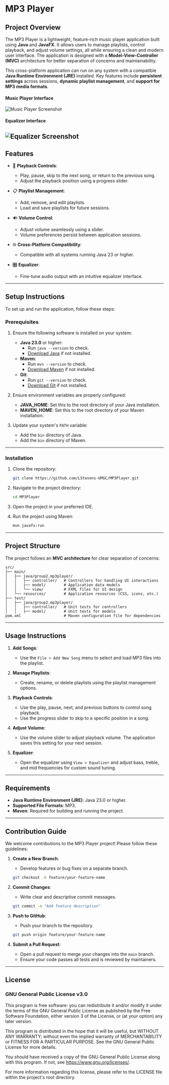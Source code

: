 # MP3 Player

## **Project Overview**
The MP3 Player is a lightweight, feature-rich music player application built using **Java** and **JavaFX**. It allows users to manage playlists, control playback, and adjust volume settings, all while ensuring a clean and modern user interface. The application is designed with a **Model-View-Controller (MVC)** architecture for better separation of concerns and maintainability.

This cross-platform application can run on any system with a compatible **Java Runtime Environment (JRE)** installed. Key features include **persistent settings** across sessions, **dynamic playlist management**, and **support for MP3 media formats**.

#### Music Player Interface
![Music Player Screenshot](/src/main/resources/assets/images/MP3_Player.png)

#### Equalizer Interface
![Equalizer Screenshot](/src/main/resources/assets/images/Equalizer.png)
---

## **Features**
- 🎵 **Playback Controls**:
    - Play, pause, skip to the next song, or return to the previous song.
    - Adjust the playback position using a progress slider.

- 📋 **Playlist Management**:
    - Add, remove, and edit playlists.
    - Load and save playlists for future sessions.

- 🔊 **Volume Control**:
    - Adjust volume seamlessly using a slider.
    - Volume preferences persist between application sessions.

- 🌐 **Cross-Platform Compatibility**:
    - Compatible with all systems running Java 23 or higher.

- 🎛️ **Equalizer**:
    - Fine-tune audio output with an intuitive equalizer interface.

---

## **Setup Instructions**
To set up and run the application, follow these steps:

### **Prerequisites**
1. Ensure the following software is installed on your system:
    - **Java 23.0** or higher:
        - Run `java --version` to check.
        - [Download Java](https://www.oracle.com/java/technologies/javase-downloads.html) if not installed.
    - **Maven**:
        - Run `mvn --version` to check.
        - [Download Maven](https://maven.apache.org/download.cgi) if not installed.
    - **Git**:
        - Run `git --version` to check.
        - [Download Git](https://git-scm.com/downloads) if not installed.

2. Ensure environment variables are properly configured:
    - **JAVA_HOME**: Set this to the root directory of your Java installation.
    - **MAVEN_HOME**: Set this to the root directory of your Maven installation.

3. Update your system's `PATH` variable:
    - Add the `bin` directory of Java.
    - Add the `bin` directory of Maven.

---

### **Installation**
1. Clone the repository:
   ```bash
   git clone https://github.com/LStevens-UMGC/MP3Player.git
   ```

2. Navigate to the project directory:
   ```bash
   cd MP3Player
   ```

3. Open the project in your preferred IDE.

4. Run the project using Maven:
   ```bash
   mvn javafx:run
   ```

---

## **Project Structure**
The project follows an **MVC architecture** for clear separation of concerns:

```
src/
├── main/
│   ├── java/group2.mp3player/
│   │   ├── controller/   # Controllers for handling UI interactions
│   │   ├── model/        # Application data models
│   │   └── view/         # FXML files for UI design
│   └── resources/        # Application resources (CSS, icons, etc.)
├── test/
│   ├── java/group2.mp3player/
│   │   ├── controller/   # Unit tests for controllers
│   │   ├── model/        # Unit tests for models
pom.xml                   # Maven configuration file for dependencies
```

---

## **Usage Instructions**
1. **Add Songs**:
    - Use the `File > Add New Song` menu to select and load MP3 files into the playlist.

2. **Manage Playlists**:
    - Create, rename, or delete playlists using the playlist management options.

3. **Playback Controls**:
    - Use the play, pause, next, and previous buttons to control song playback.
    - Use the progress slider to skip to a specific position in a song.

4. **Adjust Volume**:
    - Use the volume slider to adjust playback volume. The application saves this setting for your next session.

5. **Equalizer**:
    - Open the equalizer using `View > Equalizer` and adjust bass, treble, and mid frequencies for custom sound tuning.

---

## **Requirements**
- **Java Runtime Environment (JRE)**: Java 23.0 or higher.
- **Supported File Formats**: MP3.
- **Maven**: Required for building and running the project.

---

## **Contribution Guide**
We welcome contributions to the MP3 Player project! Please follow these guidelines:

1. **Create a New Branch**:
    - Develop features or bug fixes on a separate branch.
   ```bash
   git checkout -b feature/your-feature-name
   ```

2. **Commit Changes**:
    - Write clear and descriptive commit messages.
   ```bash
   git commit -m "Add feature description"
   ```

3. **Push to GitHub**:
    - Push your branch to the repository.
   ```bash
   git push origin feature/your-feature-name
   ```

4. **Submit a Pull Request**:
    - Open a pull request to merge your changes into the `main` branch.
    - Ensure your code passes all tests and is reviewed by maintainers.

---

## **License**

### GNU General Public License v3.0

This program is free software: you can redistribute it and/or modify it under the terms of the GNU General Public License as published by the Free Software Foundation, either version 3 of the License, or (at your option) any later version.

This program is distributed in the hope that it will be useful, but WITHOUT ANY WARRANTY; without even the implied warranty of MERCHANTABILITY or FITNESS FOR A PARTICULAR PURPOSE. See the GNU General Public License for more details.

You should have received a copy of the GNU General Public License along with this program. If not, see <https://www.gnu.org/licenses/>.

For more information regarding this license, please refer to the LICENSE file within the project's root directory.

